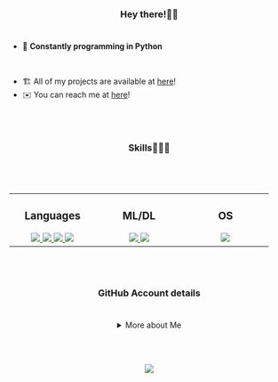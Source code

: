 ### <div align="center">Hey there!👋🏻</div>

#

- 🐍 **Constantly programming in Python**
<br>

- 🏗 All of my projects are available at [here](https://github.com/DexxterGWM?tab=repositories)!
- ✉️ You can reach me at [here](mailto:thedexxtergandc@gmail.com)!

<br/><br/>

### <div align="center">Skills👨🏻‍💻</div>

# 
<br>

<div align="center">

<table><tr><td valign="top" width="25%">

### <div align="center">Languages</div>
<div align="center">  

<a href="https://github.com/DexxterGWM">
<img src="https://img.shields.io/badge/python-black?style=for-the-badge&logo=python">
<img src="https://img.shields.io/badge/javascript-black?style=for-the-badge&logo=javascript">
<img src="https://img.shields.io/badge/sql-black?style=for-the-badge&logo=mysql">
<img src="https://img.shields.io/badge/lua-black?style=for-the-badge&logo=lua">
</a>

</div>

</td><td valign="top" width="25%">

### <div align="center">ML/DL</div>
<div align="center">

<a href="https://github.com/DexxterGWM">
<img src="https://img.shields.io/badge/pandas-black?style=for-the-badge&logo=pandas">
<img src="https://img.shields.io/badge/numpy-black?style=for-the-badge&logo=numpy">
</a>

</div>

</td><td valign="top" width="25%">

### <div align="center">OS</div>
<div align="center">
<a href="https://github.com/DexxterGWM">
<img src="https://img.shields.io/badge/Linux-black?style=for-the-badge&logo=Linux">
</a>
</div>
  
</td></tr></table>  

</div>

<br/><br/>

### <div align="center">GitHub Account details</div>
# 

<div align="center">

<details align="center">
<summary>More about Me</summary>

<br/>

<a href="https://github.com/DexxterGWM">
<img src="http://github-profile-summary-cards.vercel.app/api/cards/profile-details?username=DexxterGWM&theme=transparent" />
</a>

<a href="https://github.com/DexxterGWM">
<img src="https://github-readme-streak-stats.herokuapp.com/?user=DexxterGWM&hide_border=true&card_width=338&theme=transparent" />
</a>

<a href="https://github.com/DexxterGWM">
<img src="http://github-profile-summary-cards.vercel.app/api/cards/stats?username=DexxterGWM&theme=transparent" />
</a>

<br/>

<a href="https://github.com/DexxterGWM">
<img height="180em" src="https://github-readme-stats.vercel.app/api/top-langs/?username=DexxterGWM&langs_count=4&layout=compact&line_height=30&locale=pt-br&theme=tokyonight&border_color=A6A6A6CF&title_color=0094F5&text_color=0094F5C5">
</a>

</details>

</div>

<br><br>

<div align="center">
  <a href="https://github.com/DexxterGWM">
    <img src="https://komarev.com/ghpvc/?username=DexxterGWM&&style=flat-square" />
  </a>
</div>


<!--
              (`.          ,-,
              ` `.     ,;' /
               ` .  ,'/ .'
                 `. X /.'
       .-;--''--.._` ` ('
     .'           /    `
    ,          ` '    Q '
    ,         ,   `._    \
 ,.|         '     `-.;_'
 :  . `   ;   `  ` --,.._;
  ' `     ,  )   .'
     `._  , '   /_
        ; ,''-,;' ``-
         ``-..__``--`
-->
